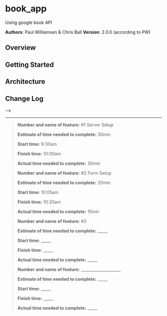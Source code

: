 # book_app
Using google book API

**Authors**: Paul Williamsen & Chris Ball
**Version**: 2.0.0 (according to PW)

## Overview
<!-- Provide a high level overview of what this application is and why you are building it, beyond the fact that it's an assignment for a Code Fellows 301 class. (i.e. What's your problem domain?) -->

## Getting Started
<!-- What are the steps that a user must take in order to build this app on their own machine and get it running? -->

## Architecture
<!-- Provide a detailed description of the application design. What technologies (languages, libraries, etc) you're using, and any other relevant design information. -->

## Change Log
<!-- Use this area to document the iterative changes made to your application as each feature is successfully implemented. Use time stamps. Here's an examples:

01-01-2001 4:59pm - Application now has a fully-functional express server, with GET and POST routes for the book resource.

## Credits and Collaborations
<!-- Give credit (and a link) to other people or resources that helped you build this application. -->
-->

---

> **Number and name of feature:** #1 Server Setup
>
> **Estimate of time needed to complete:** 30min
>
> **Start time:** 9:30am
> 
> **Finish time:** 10:00am
> 
> **Actual time needed to complete:** 30min


> **Number and name of feature:** #2 Form Setup
>
> **Estimate of time needed to complete:** 20min
>
> **Start time:** 10:05am
> 
> **Finish time:** 10:20am
> 
> **Actual time needed to complete:** 15min


> **Number and name of feature:** #3 
>
> **Estimate of time needed to complete:** _____
>
> **Start time:** _____
> 
> **Finish time:** _____
> 
> **Actual time needed to complete:** _____


> **Number and name of feature:** ____________________
>
> **Estimate of time needed to complete:** _____
>
> **Start time:** _____
> 
> **Finish time:** _____
> 
> **Actual time needed to complete:** _____